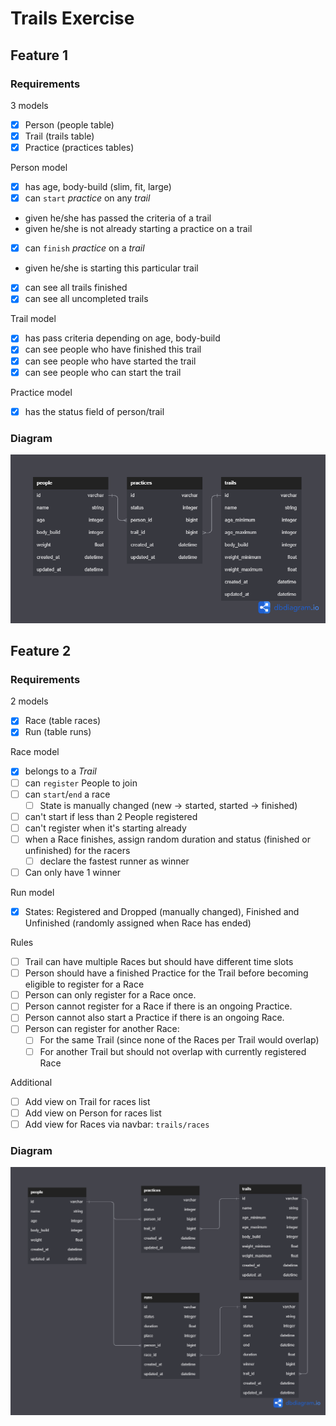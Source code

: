 # Trails Exercise
## Feature 1
### Requirements
3 models
 - [x] Person (people table)
 - [x] Trail (trails table)
 - [x] Practice (practices tables)

Person model
 - [x] has age, body-build (slim, fit, large)
 - [x] can `start` *practice* on any *trail*
 - given he/she has passed the criteria of a trail
 - given he/she is not already starting a practice on a trail
 - [x] can `finish` *practice* on a *trail*
 - given he/she is starting this particular trail
 - [x] can see all trails finished
 - [x] can see all uncompleted trails

Trail model
 - [x] has pass criteria depending on age, body-build
 - [x] can see people who have finished this trail
 - [x] can see people who have started the trail
 - [x] can see people who can start the trail

Practice model
 - [x] has the status field of person/trail

### Diagram
![Diagram](src/trails_diagram.png)

## Feature 2

### Requirements
2 models
- [x] Race (table races)
- [x] Run (table runs)

Race model
- [x] belongs to a *Trail*
- [ ] can `register` People to join
- [ ] can `start`/`end` a race
  - [ ] State is manually changed (new → started, started → finished)
- [ ] can't start if less than 2 People registered
- [ ] can't register when it's starting already
- [ ] when a Race finishes, assign random duration and status (finished or unfinished) for the racers
  - [ ] declare the fastest runner as winner
- [ ] Can only have 1 winner

Run model
- [x] States: Registered and Dropped (manually changed), Finished and Unfinished (randomly assigned when Race has ended)

Rules
- [ ] Trail can have multiple Races but should have different time slots
- [ ] Person should have a finished Practice for the Trail before becoming eligible to register for a Race
- [ ] Person can only register for a Race once.
- [ ] Person cannot register for a Race if there is an ongoing Practice.
- [ ] Person cannot also start a Practice if there is an ongoing Race.
- [ ] Person can register for another Race:
  - [ ] For the same Trail (since none of the Races per Trail would overlap)
  - [ ] For another Trail but should not overlap with currently registered Race

Additional
- [ ] Add view on Trail for races list
- [ ] Add view on Person for races list
- [ ] Add view for Races via navbar: `trails/races`

### Diagram
![Diagram 2](src/trails_diagram_2.png)

